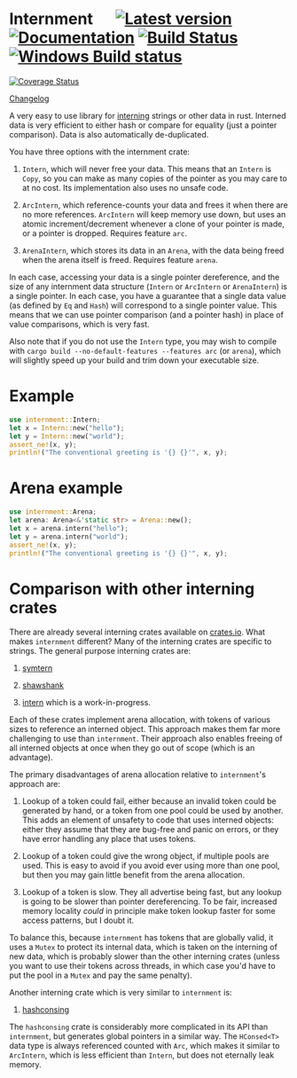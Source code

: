 # Internment &emsp; [![Latest version](https://img.shields.io/crates/v/internment.svg)](https://crates.io/crates/internment) [![Documentation](https://docs.rs/internment/badge.svg)](https://docs.rs/internment) [![Build Status](https://travis-ci.org/droundy/internment.svg?branch=master)](https://travis-ci.org/droundy/internment) [![Windows Build status](https://ci.appveyor.com/api/projects/status/3dps5r08b5a78fyu?svg=true)](https://ci.appveyor.com/project/droundy/internment)
[![Coverage Status](https://coveralls.io/repos/github/droundy/internment/badge.svg?branch=master)](https://coveralls.io/github/droundy/internment?branch=master)

[Changelog](CHANGELOG.md)

A very easy to use library for
[interning](https://en.wikipedia.org/wiki/String_interning)
strings or other data in rust.  Interned data is very efficient to
either hash or compare for equality (just a pointer comparison).
Data is also automatically de-duplicated.

You have three options with the internment crate:

1. `Intern`, which will never free your data.  This means that an
`Intern` is `Copy`, so you can make as many copies of the pointer
as you may care to at no cost.  Its implementation also uses no unsafe code.

2. `ArcIntern`, which reference-counts your data and frees it when
there are no more references.  `ArcIntern` will keep memory use
down, but uses an atomic increment/decrement whenever a clone of
your pointer is made, or a pointer is dropped.  Requires feature `arc`.

3. `ArenaIntern`, which stores its data in an `Arena`, with the data being freed
   when the arena itself is freed.  Requires feature `arena`.

In each case, accessing your data is a single pointer dereference, and the size
of any internment data structure (`Intern` or `ArcIntern` or `ArenaIntern`) is a
single pointer.  In each case, you have a guarantee that a single data value (as
defined by `Eq` and `Hash`) will correspond to a single pointer value.  This
means that we can use pointer comparison (and a pointer hash) in place of value
comparisons, which is very fast.

Also note that if you do not use the `Intern` type, you may wish to compile with
`cargo build --no-default-features --features arc` (or `arena`), which will
slightly speed up your build and trim down your executable size.

# Example
```rust
use internment::Intern;
let x = Intern::new("hello");
let y = Intern::new("world");
assert_ne!(x, y);
println!("The conventional greeting is '{} {}'", x, y);
```

# Arena example
```rust
use internment::Arena;
let arena: Arena<&'static str> = Arena::new();
let x = arena.intern("hello");
let y = arena.intern("world");
assert_ne!(x, y);
println!("The conventional greeting is '{} {}'", x, y);
```

# Comparison with other interning crates

There are already several interning crates available on
[crates.io](https://crates.io/search?q=intern).  What makes
`internment` different?  Many of the interning crates are specific to
strings.  The general purpose interning crates are:

1. [symtern](https://crates.io/crates/symtern)

2. [shawshank](https://crates.io/crates/shawshank)

3. [intern](https://crates.io/crates/intern) which is a work-in-progress.

Each of these crates implement arena allocation, with tokens of
various sizes to reference an interned object.  This approach makes
them far more challenging to use than `internment`.  Their approach
also enables freeing of all interned objects at once when they go out
of scope (which is an advantage).

The primary disadvantages of arena allocation relative to
`internment`'s approach are:

1. Lookup of a token could fail, either because an invalid token could
   be generated by hand, or a token from one pool could be used by
   another.  This adds an element of unsafety to code that uses
   interned objects:  either they assume that they are bug-free and
   panic on errors, or they have error handling any place that uses
   tokens.

2. Lookup of a token could give the wrong object, if multiple pools
   are used.  This is easy to avoid if you avoid ever using more than
   one pool, but then you may gain little benefit from the arena
   allocation.

3. Lookup of a token is slow.  They all advertise being fast, but any
   lookup is going to be slower than pointer dereferencing.  To be
   fair, increased memory locality *could* in principle make token
   lookup faster for some access patterns, but I doubt it.

To balance this, because `internment` has tokens that are globally
valid, it uses a `Mutex` to protect its internal data, which is taken
on the interning of new data,
which is probably slower than the other interning crates (unless you
want to use their tokens across threads, in which case you'd have to
put the pool in a `Mutex` and pay the same penalty).

Another interning crate which is very similar to `internment` is:

1. [hashconsing](https://crates.io/crates/hashconsing)

The `hashconsing` crate is considerably more complicated in its API
than `internment`, but generates global pointers in a similar way.
The `HConsed<T>` data type is always referenced counted with `Arc`,
which makes it similar to `ArcIntern`, which is less efficient than
`Intern`, but does not eternally leak memory.
